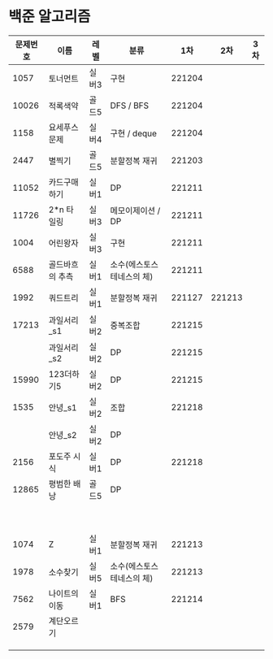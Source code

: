 # 백준 알고리즘

| 문제번호 | 이름            | 레벨  | 분류                      | 1차    | 2차    | 3차  |
| -------- | --------------- | ----- | ------------------------- | ------ | ------ | ---- |
| 1057     | 토너먼트        | 실버3 | 구현                      | 221204 |        |      |
| 10026    | 적록색약        | 골드5 | DFS / BFS                 | 221204 |        |      |
| 1158     | 요세푸스문제    | 실버4 | 구현 / deque              | 221204 |        |      |
| 2447     | 별찍기          | 골드5 | 분할정복 재귀             | 221203 |        |      |
| 11052    | 카드구매하기    | 실버1 | DP                        | 221211 |        |      |
| 11726    | 2*n 타일링      | 실버3 | 메모이제이션 / DP         | 221211 |        |      |
| 1004     | 어린왕자        | 실버3 | 구현                      | 221211 |        |      |
| 6588     | 골드바흐의 추측 | 실버1 | 소수(에스토스테네스의 체) | 221211 |        |      |
| 1992     | 쿼드트리        | 실버1 | 분할정복 재귀             | 221127 | 221213 |      |
| 17213    | 과일서리_s1     | 실버2 | 중복조합                  | 221215 |        |      |
|          | 과일서리_s2     | 실버2 | DP                        | 221215 |        |      |
| 15990    | 123더하기5      | 실버2 | DP                        | 221215 |        |      |
| 1535     | 안녕_s1         | 실버2 | 조합                      | 221218 |        |      |
|          | 안녕_s2         | 실버2 | DP                        |        |        |      |
| 2156     | 포도주 시식     | 실버1 | DP                        | 221218 |        |      |
| 12865    | 평범한 배낭     | 골드5 | DP                        |        |        |      |
|          |                 |       |                           |        |        |      |
|          |                 |       |                           |        |        |      |
|          |                 |       |                           |        |        |      |
|          |                 |       |                           |        |        |      |
|          |                 |       |                           |        |        |      |
|          |                 |       |                           |        |        |      |
|          |                 |       |                           |        |        |      |
|          |                 |       |                           |        |        |      |
|          |                 |       |                           |        |        |      |
| 1074     | Z               | 실버1 | 분할정복 재귀             | 221213 |        |      |
| 1978     | 소수찾기        | 실버5 | 소수(에스토스테네스의 체) | 221213 |        |      |
| 7562     | 나이트의 이동   | 실버1 | BFS                       | 221214 |        |      |
| 2579     | 계단오르기      |       |                           |        |        |      |
|          |                 |       |                           |        |        |      |
|          |                 |       |                           |        |        |      |
|          |                 |       |                           |        |        |      |

